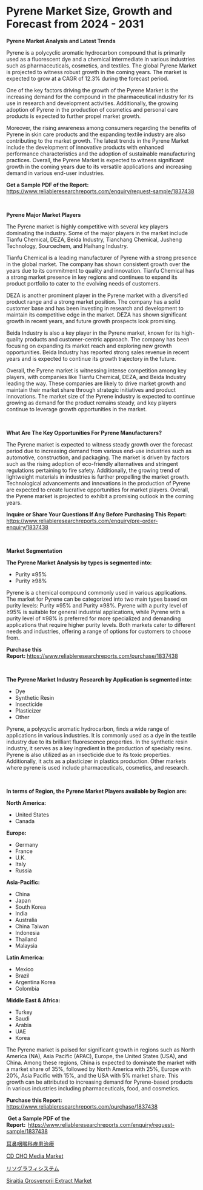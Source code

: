 <p><h1>Pyrene Market Size, Growth and Forecast from 2024 - 2031</h1></p><p><strong>Pyrene Market Analysis and Latest Trends</strong></p>
<p><p>Pyrene is a polycyclic aromatic hydrocarbon compound that is primarily used as a fluorescent dye and a chemical intermediate in various industries such as pharmaceuticals, cosmetics, and textiles. The global Pyrene Market is projected to witness robust growth in the coming years. The market is expected to grow at a CAGR of 12.3% during the forecast period. </p><p>One of the key factors driving the growth of the Pyrene Market is the increasing demand for the compound in the pharmaceutical industry for its use in research and development activities. Additionally, the growing adoption of Pyrene in the production of cosmetics and personal care products is expected to further propel market growth.</p><p>Moreover, the rising awareness among consumers regarding the benefits of Pyrene in skin care products and the expanding textile industry are also contributing to the market growth. The latest trends in the Pyrene Market include the development of innovative products with enhanced performance characteristics and the adoption of sustainable manufacturing practices. Overall, the Pyrene Market is expected to witness significant growth in the coming years due to its versatile applications and increasing demand in various end-user industries.</p></p>
<p><strong>Get a Sample PDF of the Report:&nbsp;</strong> <a href="https://www.reliableresearchreports.com/enquiry/request-sample/1837438">https://www.reliableresearchreports.com/enquiry/request-sample/1837438</a></p>
<p>&nbsp;</p>
<p><strong>Pyrene Major Market Players</strong></p>
<p><p>The Pyrene market is highly competitive with several key players dominating the industry. Some of the major players in the market include Tianfu Chemical, DEZA, Beida Industry, Tianchang Chemical, Jusheng Technology, Sourcechem, and Haihang Industry.</p><p>Tianfu Chemical is a leading manufacturer of Pyrene with a strong presence in the global market. The company has shown consistent growth over the years due to its commitment to quality and innovation. Tianfu Chemical has a strong market presence in key regions and continues to expand its product portfolio to cater to the evolving needs of customers.</p><p>DEZA is another prominent player in the Pyrene market with a diversified product range and a strong market position. The company has a solid customer base and has been investing in research and development to maintain its competitive edge in the market. DEZA has shown significant growth in recent years, and future growth prospects look promising.</p><p>Beida Industry is also a key player in the Pyrene market, known for its high-quality products and customer-centric approach. The company has been focusing on expanding its market reach and exploring new growth opportunities. Beida Industry has reported strong sales revenue in recent years and is expected to continue its growth trajectory in the future.</p><p>Overall, the Pyrene market is witnessing intense competition among key players, with companies like Tianfu Chemical, DEZA, and Beida Industry leading the way. These companies are likely to drive market growth and maintain their market share through strategic initiatives and product innovations. The market size of the Pyrene industry is expected to continue growing as demand for the product remains steady, and key players continue to leverage growth opportunities in the market.</p></p>
<p>&nbsp;</p>
<p><strong>What Are The Key Opportunities For Pyrene Manufacturers?</strong></p>
<p><p>The Pyrene market is expected to witness steady growth over the forecast period due to increasing demand from various end-use industries such as automotive, construction, and packaging. The market is driven by factors such as the rising adoption of eco-friendly alternatives and stringent regulations pertaining to fire safety. Additionally, the growing trend of lightweight materials in industries is further propelling the market growth. Technological advancements and innovations in the production of Pyrene are expected to create lucrative opportunities for market players. Overall, the Pyrene market is projected to exhibit a promising outlook in the coming years.</p></p>
<p><strong>Inquire or Share Your Questions If Any Before Purchasing This Report:</strong> <a href="https://www.reliableresearchreports.com/enquiry/pre-order-enquiry/1837438">https://www.reliableresearchreports.com/enquiry/pre-order-enquiry/1837438</a></p>
<p>&nbsp;</p>
<p><strong>Market Segmentation</strong></p>
<p><strong>The Pyrene Market Analysis by types is segmented into:</strong></p>
<p><ul><li>Purity ≥95%</li><li>Purity ≥98%</li></ul></p>
<p><p>Pyrene is a chemical compound commonly used in various applications. The market for Pyrene can be categorized into two main types based on purity levels: Purity ≥95% and Purity ≥98%. Pyrene with a purity level of ≥95% is suitable for general industrial applications, while Pyrene with a purity level of ≥98% is preferred for more specialized and demanding applications that require higher purity levels. Both markets cater to different needs and industries, offering a range of options for customers to choose from.</p></p>
<p><strong>Purchase this Report:&nbsp;</strong><a href="https://www.reliableresearchreports.com/purchase/1837438">https://www.reliableresearchreports.com/purchase/1837438</a></p>
<p>&nbsp;</p>
<p><strong>The Pyrene Market Industry Research by Application is segmented into:</strong></p>
<p><ul><li>Dye</li><li>Synthetic Resin</li><li>Insecticide</li><li>Plasticizer</li><li>Other</li></ul></p>
<p><p>Pyrene, a polycyclic aromatic hydrocarbon, finds a wide range of applications in various industries. It is commonly used as a dye in the textile industry due to its brilliant fluorescence properties. In the synthetic resin industry, it serves as a key ingredient in the production of specialty resins. Pyrene is also utilized as an insecticide due to its toxic properties. Additionally, it acts as a plasticizer in plastics production. Other markets where pyrene is used include pharmaceuticals, cosmetics, and research.</p></p>
<p>&nbsp;</p>
<p><strong>In terms of Region, the Pyrene Market Players available by Region are:</strong></p>
<p>
    <p> <strong> North America: </strong>
        <ul>
            <li>United States</li>
            <li>Canada</li>
        </ul>
        </p> 
    <p> <strong> Europe: </strong>
        <ul>
            <li>Germany</li>
            <li>France</li>
            <li>U.K.</li>
            <li>Italy</li>
            <li>Russia</li>
        </ul>
        </p> 
    <p> <strong> Asia-Pacific: </strong>
        <ul>
            <li>China</li>
            <li>Japan</li>
            <li>South Korea</li>
            <li>India</li>
            <li>Australia</li>
            <li>China Taiwan</li>
            <li>Indonesia</li>
            <li>Thailand</li>
            <li>Malaysia</li>
        </ul>
        </p> 
    <p> <strong> Latin America: </strong>
        <ul>
            <li>Mexico</li>
            <li>Brazil</li>
            <li>Argentina Korea</li>
            <li>Colombia</li>
        </ul>
        </p> 
    <p> <strong> Middle East & Africa: </strong>
        <ul>
            <li>Turkey</li>
            <li>Saudi</li>
            <li>Arabia</li>
            <li>UAE</li>
            <li>Korea</li>
        </ul>
    </p>
    </p>
<p><p>The Pyrene market is poised for significant growth in regions such as North America (NA), Asia Pacific (APAC), Europe, the United States (USA), and China. Among these regions, China is expected to dominate the market with a market share of 35%, followed by North America with 25%, Europe with 20%, Asia Pacific with 15%, and the USA with 5% market share. This growth can be attributed to increasing demand for Pyrene-based products in various industries including pharmaceuticals, food, and cosmetics.</p></p>
<p><strong>Purchase this Report: </strong><a href="https://www.reliableresearchreports.com/purchase/1837438">https://www.reliableresearchreports.com/purchase/1837438</a></p>
<p>&nbsp;<strong>Get a Sample PDF of the Report:&nbsp;&nbsp;</strong><a href="https://www.reliableresearchreports.com/enquiry/request-sample/1837438">https://www.reliableresearchreports.com/enquiry/request-sample/1837438</a></p>
<p><strong></strong></p>
<p><p><a href="https://medium.com/@munroco657/ent%E9%9A%9C%E5%AE%B3%E6%B2%BB%E7%99%82%E5%B8%82%E5%A0%B4%E3%81%AE%E3%83%88%E3%83%AC%E3%83%B3%E3%83%89%E3%81%8A%E3%82%88%E3%81%B3%E5%B8%82%E5%A0%B4%E5%88%86%E6%9E%90%E3%81%AF-2024%E5%B9%B4%E3%81%8B%E3%82%892031%E5%B9%B4%E3%81%BE%E3%81%A7%E3%81%AE%E6%9C%9F%E9%96%93%E3%81%AB%E4%BA%88%E6%B8%AC%E3%81%95%E3%82%8C%E3%81%A6%E3%81%84%E3%81%BE%E3%81%99-84073fc4850c">耳鼻咽喉科疾患治療</a></p><p><a href="https://github.com/jaidynmorantestelletmjzya/Market-Research-Report-List-1/blob/main/cd-cho-media-market.md">CD CHO Media Market</a></p><p><a href="https://medium.com/@chloekessler01/%E3%83%AA%E3%82%BD%E3%82%B0%E3%83%A9%E3%83%95%E3%82%A3-%E3%82%B7%E3%82%B9%E3%83%86%E3%83%A0%E5%B8%82%E5%A0%B4%E3%83%AC%E3%83%9D%E3%83%BC%E3%83%88%E3%81%AF-%E3%81%93%E3%81%AE%E5%B8%82%E5%A0%B4%E3%81%AE%E6%9C%80%E6%96%B0%E3%81%AE%E3%83%88%E3%83%AC%E3%83%B3%E3%83%89%E3%82%84%E6%88%90%E9%95%B7%E6%A9%9F%E4%BC%9A%E3%82%92%E6%98%8E%E3%82%89%E3%81%8B%E3%81%AB%E3%81%97%E3%81%BE%E3%81%99-628ece80b792">リソグラフィシステム</a></p><p><a href="https://github.com/juniordelafrance/Market-Research-Report-List-2/blob/main/siraitia-grosvenorii-extract-market.md">Siraitia Grosvenorii Extract Market</a></p></p>